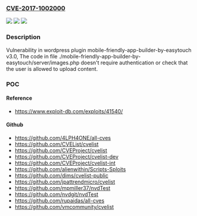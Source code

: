 ### [CVE-2017-1002000](https://cve.mitre.org/cgi-bin/cvename.cgi?name=CVE-2017-1002000)
![](https://img.shields.io/static/v1?label=Product&message=mobile-friendly-app-builder-by-easytouch&color=blue)
![](https://img.shields.io/static/v1?label=Version&message=%3C%203.0%20&color=brighgreen)
![](https://img.shields.io/static/v1?label=Vulnerability&message=Unrestricted%20File%20Upload&color=brighgreen)

### Description

Vulnerability in wordpress plugin mobile-friendly-app-builder-by-easytouch v3.0, The code in file ./mobile-friendly-app-builder-by-easytouch/server/images.php doesn't require authentication or check that the user is allowed to upload content.

### POC

#### Reference
- https://www.exploit-db.com/exploits/41540/

#### Github
- https://github.com/4LPH4ONE/all-cves
- https://github.com/CVEList/cvelist
- https://github.com/CVEProject/cvelist
- https://github.com/CVEProject/cvelist-dev
- https://github.com/CVEProject/cvelist-int
- https://github.com/alienwithin/Scripts-Sploits
- https://github.com/dims/cvelist-public
- https://github.com/jpattrendmicro/cvelist
- https://github.com/mpmiller37/nvdTest
- https://github.com/nvdgit/nvdTest
- https://github.com/rupaidas/all-cves
- https://github.com/vmcommunity/cvelist

